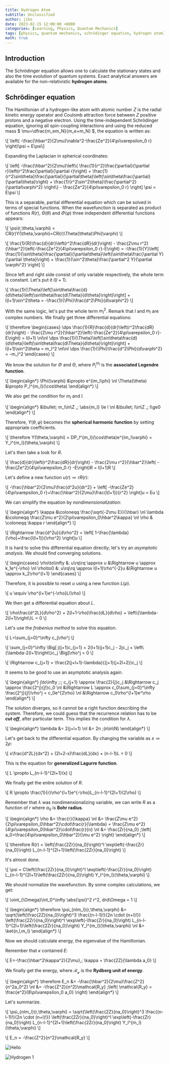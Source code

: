 ```yaml
---
title: Hydrogen Atom
subtitle: Unclassified
author: jiho
date: 2023-02-15 12:00:00 +0800
categories: [Learning, Physics, Quantum Mechanics]
tags: [physics, quantum mechanics, schrödinger equation, hydrogen atom]
math: true
---
```


## Introduction

The Schrödinger equation allows one to calculate the stationary states and also the time evolution of quantum systems.
Exact analytical answers are available for the non-relativistic **hydrogen atoms**.

## Schrödinger equation

The Hamiltonian of a hydrogen-like atom with atomic number $Z$ is the radial kinetic energy operator and Coulomb attraction force
between $Z$ positive protons and a negative electron. Using the time-independent Schrödinger equation, ignoring all spin-coupling interactions and using the reduced mass
$ \mu=\dfrac{m_em_N}{m_e+m_N} $, the equation is written as:

\\[ \left( -\frac{\hbar^2}{2\mu}\nabla^2-\frac{Ze^2}{4\pi\varepsilon_0 r} \right)\psi = E\psi\\]

Expanding the Laplacian in spherical coordinates:

\\[ \left[ -\frac{\hbar^2}{2\mu}\left\\{ \frac{1}{r^2}\frac{\partial}{\partial r}\left(r^2\frac{\partial}{\partial r}\right) +
\frac{1}{r^2\sin\theta}\frac{\partial}{\partial\theta}\left(\sin\theta\frac{\partial}{\partial\theta}\right) +
\frac{1}{r^2\sin^2\theta}\frac{\partial^2}{\partial\varphi^2} \right\\} - \frac{Ze^2}{4\pi\varepsilon_0 r} \right] \psi = E\psi  \\]

This is a separable, partial differential equation which can be solved in terms of special functions. When the wavefunction is separated as product of functions
$R(r)$, $\Theta(\theta)$ and $\Phi(\varphi)$ three independent differential functions appears:

\\[ \psi(r,\theta,\varphi) = CR(r)Y(\theta,\varphi)=CR(r)\Theta(\theta)\Phi(\varphi) \\]

\\[ \frac{1}{R}\frac{d}{dr}\left(r^2\frac{dR}{dr}\right) - \frac{2\mu r^2}{\hbar^2}\left(-\frac{Ze^2}{4\pi\varepsilon_0 r}-E\right) = 
-\frac{1}{Y}\left[ \frac{1}{\sin\theta}\frac{\partial}{\partial\theta}\left(\sin\theta\frac{\partial Y}{\partial \theta}\right) + 
\frac{1}{\sin^2\theta}\frac{\partial^2 Y}{\partial \varphi^2} \right]  \\]

Since left and right side consist of only variable respectively, the whole term is constant. Let's put it $l(l+1)$.

\\[ \frac{1}{\Theta}\left[\sin\theta\frac{d}{d\theta}\left(\sin\theta\frac{d\Theta}{d\theta}\right)\right] + l(l+1)\sin^2\theta = 
-\frac{1}{\Phi}\frac{d^2\Phi}{d\varphi^2} \\]

With the same logic, let's put the whole term $m_l^2$. Remark that $l$ and $m_l$ are complex numbers. We finally get three differential equations:

\\[ \therefore \begin{cases}
\dps \frac{1}{R}\frac{d}{dr}\left(r^2\frac{dR}{dr}\right) - \frac{2\mu r^2}{\hbar^2}\left(-\frac{Ze^2}{4\pi\varepsilon_0 r}-E\right) = l(l+1) \nl\nl
\dps \frac{1}{\Theta}\left[\sin\theta\frac{d}{d\theta}\left(\sin\theta\frac{d\Theta}{d\theta}\right)\right] + l(l+1)\sin^2\theta = m_l^2 \nl\nl
\dps \frac{1}{\Phi}\frac{d^2\Phi}{d\varphi^2} = -m_l^2
\end{cases} \\]

We know the solution for $\Phi$ and $\Theta$, where $P_l^{m_l}$ is the **associated Legendre function**.

\\[ \begin{align\*}
\Phi(\varphi) &\propto e^{im_l\phi} \nl
\Theta(\theta) &\propto P_l^{m_l}(\cos\theta)
\end{align\*} \\]

We also get the condition for $m_l$ and $l$.

\\[ \begin{align\*}
&\bullet\; m_l\in\Z ,\; \abs{m_l} \le l \nl
&\bullet\; l\in\Z ,\; l\ge0
\end{align\*} \\]

Therefore, $Y(\theta,\varphi)$ becomes the **spherical harmonic function** by setting appropriate coefficients.

\\[ \therefore Y(\theta,\varphi) = DP_l^{m_l}(\cos\theta)e^{im_l\varphi} = Y_l^{m_l}(\theta,\varphi) \\]

Let's then take a look for $R$.

\\[ \frac{d}{dr}\left(r^2\frac{dR}{dr}\right) - \frac{2\mu r^2}{\hbar^2}\left( -\frac{Ze^2}{4\pi\varepsilon_0 r} -E\right)R = l(l+1)R  \\]

Let's define a new function $u(r) \coloneqq rR(r)$:

\\[ -\frac{\hbar^2}{2\mu}\frac{d^2u}{dr^2} + \left[ -\frac{Ze^2}{4\pi\varepsilon_0 r}+\frac{\hbar^2}{2\mu}\frac{l(l+1)}{r^2} \right]u = Eu \\]

We can simplify the equation by _nondimensionalization_:

\\[ \begin{align\*}
\kappa &\coloneqq \frac{\sqrt{-2\mu E}}{\hbar} \nl
\lambda &\coloneqq \frac{Z\mu e^2}{2\pi\varepsilon_0\hbar^2\kappa} \nl
\rho & \coloneqq \kappa r
\end{align\*} \\]

\\[ \Rightarrow \frac{d^2u}{d\rho^2} = \left[ 1-\frac{\lambda}{\rho}+\frac{l(l+1)}{\rho^2} \right]u \\]

It is hard to solve this differential equation directly; let's try an _asymptotic analysis_.
We should find converging solutions.

\\[ \begin{cases}
\rho\to\infty &: u\rq\rq \approx u &\Rightarrow u \approx k_1e^{-\rho} \nl
\rho\to0 &: u\rq\rq \approx l(l+1)\rho^{-2}u &\Rightarrow u \approx k_2\rho^{l+1}
\end{cases} \\]

Therefore, it is possible to reset $u$ using a new function $L(\rho)$.

\\[ u \equiv \rho^{l+1}e^{-\rho}L(\rho) \\]

We then get a differential equation about $L$.

\\[ \rho\frac{d^2L}{d\rho^2} + 2(l+1-\rho)\frac{dL}{d\rho} + \left\\{\lambda-2(l+1)\right\\}L = 0 \\]

Let's use the _frobenius method_ to solve this equation.

\\[ L=\sum_{j=0}^\infty c_j\rho^j \\]

\\[ \sum_{j=0}^\infty \Big[ j(j+1)c_{j+1} + 2(l+1)(j+1)c_j - 2jc_j + \left\\{\lambda-2(l+1)\right\\}c_j \Big]\rho^j = 0 \\]

\\[ \Rightarrow c_{j+1} = \frac{2(j+l+1)-\lambda}{(j+1)(j+2l+2)}c_j \\]

It seems to be good to use an asymptotic analysis again.

\\[ \begin{align\*} j\to\infty \;:\; c_{j+1} \approx \frac{2}{j}c_j
&\Rightarrow c_j \approx \frac{2^j}{j!}c_0 \nl
&\Rightarrow L \approx c_0\sum_{j=0}^\infty \frac{2^j}{j!}\rho^j = c_0e^{2\rho} \nl
&\Rightarrow c_0\rho^{l+1}e^\rho
\end{align\*} \\]

The solution diverges, so it cannot be a right function describing the system.
Therefore, we could guess that the recurrence relation has to be ***cut off***, after particular term.
This implies the condition for $\lambda$.

\\[ \begin{align\*}
\lambda &= 2(j+l+1) \nl
&= 2n \;(n\in\N)
\end{align\*} \\]

Let's get back to the differential equation. By changing the variable as $x \coloneqq 2\rho$:

\\[ x\frac{d^2L}{dx^2} + (2l+2-x)\frac{dL}{dx} + (n-l-1)L = 0 \\]

This is the equation for **generalized Lagurre function**.

\\[ L \propto L_{n-l-1}^{2l+1}(x) \\]

We finally get the entire solution of $R$.

\\[ R \propto \frac{1}{r}\rho^{l+1}e^{-\rho}L_{n-l-1}^{2l+1}(2\rho) \\]

Remember that $\lambda$ was nondimensionalizing variable, we can write $R$ as a function of $r$ where $a_0$ is **Bohr radius**.

\\[ \begin{align\*}
\rho &= \frac{r}{\kappa} \nl
&= \frac{Z\mu e^2}{2\pi\varepsilon_0\hbar^2}\cdot\frac{r}{\lambda} = \frac{Z\mu e^2}{4\pi\varepsilon_0\hbar^2}\cdot\frac{r}{n} \nl
&= \frac{Zr}{na_0} \;\left( a_0=\frac{4\pi\varepsilon_0\hbar^2}{\mu e^2} \right)
\end{align\*} \\]

\\[ \therefore R(r) = \left(\frac{2Zr}{na_0}\right)^l \exp\left(-\frac{Zr}{na_0}\right) L_{n-l-1}^{2l+1}\left(\frac{2Zr}{na_0}\right)  \\]

It's almost done.

\\[ \psi = C\left(\frac{2Zr}{na_0}\right)^l \exp\left(-\frac{Zr}{na_0}\right) L_{n-l-1}^{2l+1}\left(\frac{2Zr}{na_0}\right) Y_l^{m_l}(\theta,\varphi) \\]

We should normalize the wavefunction. By some complex calculations, we get:

\\[ \oint_{\Omega}\int_0^\infty \abs{\psi}^2 r^2\, drd\Omega = 1 \\]

\\[ \begin{align\*}
\therefore \psi_{nlm_l}(r,\theta,\varphi) &= \sqrt{\left(\frac{2Z}{na_0}\right)^3 \frac{(n-l-1)!}{2n \cdot (n+l)!}}
\left(\frac{2Zr}{na_0}\right)^l \exp\left(-\frac{Zr}{na_0}\right) L_{n-l-1}^{2l+1}\left(\frac{2Zr}{na_0}\right) Y_l^{m_l}(\theta,\varphi) \nl
&= \ket{n,l,m_l}
\end{align\*} \\]

Now we should calculate energy, the eigenvalue of the Hamiltonian.

Remember that $\kappa$ contained $E$:

\\[ E=-\frac{\hbar^2\kappa^2}{2\mu},\; \kappa = \frac{2Z}{\lambda a_0} \\]

We finally get the energy, where $\mathcal{R_y}$ is the **Rydberg unit of energy**.

\\[ \begin{align\*}
\therefore E_n &= -\frac{\hbar^2}{2\mu}\frac{Z^2}{n^2a_0^2} \nl
&= -\frac{Z^2}{n^2}\mathcal{R_y} \;\left( \mathcal{R_y} = \frac{e^2}{8\pi\varepsilon_0 a_0} \right)
\end{align\*} \\]

Let's summarize.

\\[ \psi_{nlm_l}(r,\theta,\varphi) = \sqrt{\left(\frac{2Z}{na_0}\right)^3 \frac{(n-l-1)!}{2n \cdot (n+l)!}}
\left(\frac{2Zr}{na_0}\right)^l \exp\left(-\frac{Zr}{na_0}\right) L_{n-l-1}^{2l+1}\left(\frac{2Zr}{na_0}\right) Y_l^{m_l}(\theta,\varphi) \\]

\\[ E_n = -\frac{Z^2}{n^2}\mathcal{R_y} \\]

![Hello](https://upload.wikimedia.org/wikipedia/commons/e/e7/Hydrogen_Density_Plots.png)

![Hydrogen 1](https://live.staticflickr.com/65535/49963063667_ff1d1e2504_o.png)
